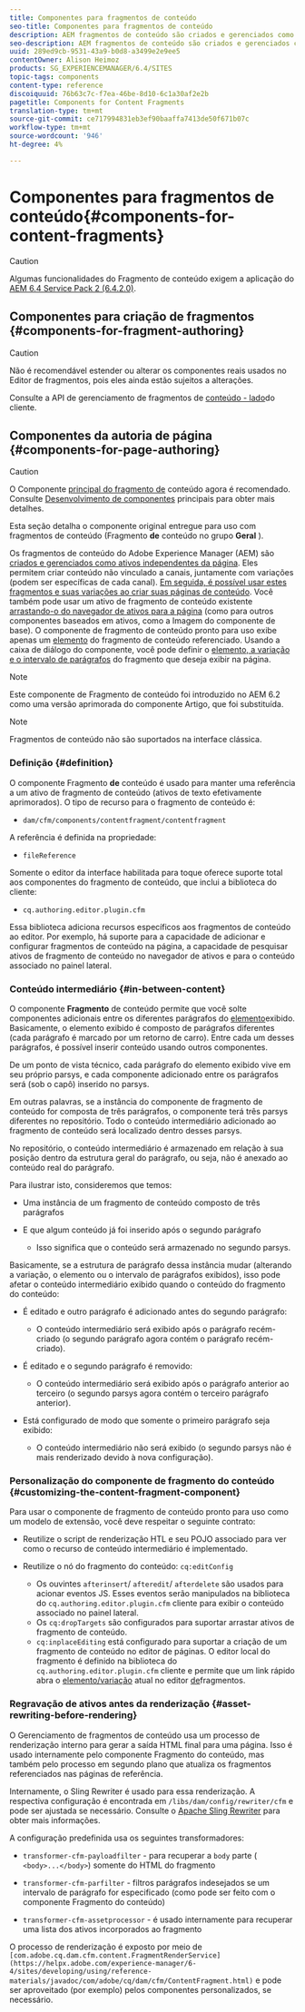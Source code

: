 ```yaml
---
title: Componentes para fragmentos de conteúdo
seo-title: Componentes para fragmentos de conteúdo
description: AEM fragmentos de conteúdo são criados e gerenciados como ativos independentes de página
seo-description: AEM fragmentos de conteúdo são criados e gerenciados como ativos independentes de página
uuid: 289ed9cb-9531-43a9-b0d8-a3499e2e9ee5
contentOwner: Alison Heimoz
products: SG_EXPERIENCEMANAGER/6.4/SITES
topic-tags: components
content-type: reference
discoiquuid: 76b63c7c-f7ea-46be-8d10-6c1a30af2e2b
pagetitle: Components for Content Fragments
translation-type: tm+mt
source-git-commit: ce717994831eb3ef90baaffa7413de50f671b07c
workflow-type: tm+mt
source-wordcount: '946'
ht-degree: 4%

---
```



# Componentes para fragmentos de conteúdo{#components-for-content-fragments}

>[!CAUTION]
>
>Algumas funcionalidades do Fragmento de conteúdo exigem a aplicação do [AEM 6.4 Service Pack 2 (6.4.2.0)](/help/release-notes/sp-release-notes.md).

## Componentes para criação de fragmentos {#components-for-fragment-authoring}

>[!CAUTION]
>
>Não é recomendável estender ou alterar os componentes reais usados no Editor de fragmentos, pois eles ainda estão sujeitos a alterações.

Consulte a API de gerenciamento de fragmentos de [conteúdo - lado](/help/sites-developing/customizing-content-fragments.md#the-content-fragment-management-api-client-side)do cliente.

## Componentes da autoria de página {#components-for-page-authoring}

>[!CAUTION]
>
>O Componente [principal do fragmento de](https://helpx.adobe.com/experience-manager/core-components/using/content-fragment-component.html) conteúdo agora é recomendado. Consulte [Desenvolvimento de componentes](https://helpx.adobe.com/experience-manager/core-components/using/developing.html) principais para obter mais detalhes.
>
>Esta seção detalha o componente original entregue para uso com fragmentos de conteúdo (Fragmento **de** conteúdo no grupo **Geral** ).

Os fragmentos de conteúdo do Adobe Experience Manager (AEM) são [criados e gerenciados como ativos independentes da página](/help/assets/content-fragments.md). Eles permitem criar conteúdo não vinculado a canais, juntamente com variações (podem ser específicas de cada canal). [Em seguida, é possível usar estes fragmentos e suas variações ao criar suas páginas de conteúdo](/help/sites-authoring/content-fragments.md). Você também pode usar um ativo de fragmento de conteúdo existente [arrastando-o do navegador de ativos para a página](/help/sites-authoring/content-fragments.md#adding-a-content-fragment-to-your-page) (como para outros componentes baseados em ativos, como a Imagem do componente de base). O componente de fragmento de conteúdo pronto para uso exibe apenas um [elemento](/help/assets/content-fragments.md#constituent-parts-of-a-content-fragment) do fragmento de conteúdo referenciado. Usando a caixa de diálogo do componente, você pode definir o [elemento, a variação e o intervalo de parágrafos](/help/assets/content-fragments.md#constituent-parts-of-a-content-fragment) do fragmento que deseja exibir na página.

>[!NOTE]
>
>Este componente de Fragmento de conteúdo foi introduzido no AEM 6.2 como uma versão aprimorada do componente Artigo, que foi substituída.

>[!NOTE]
>
>Fragmentos de conteúdo não são suportados na interface clássica.

### Definição {#definition}

O componente Fragmento **de** conteúdo é usado para manter uma referência a um ativo de fragmento de conteúdo (ativos de texto efetivamente aprimorados). O tipo de recurso para o fragmento de conteúdo é:

* `dam/cfm/components/contentfragment/contentfragment`

A referência é definida na propriedade:

* `fileReference`

Somente o editor da interface habilitada para toque oferece suporte total aos componentes do fragmento de conteúdo, que inclui a biblioteca do cliente:

* `cq.authoring.editor.plugin.cfm`

Essa biblioteca adiciona recursos específicos aos fragmentos de conteúdo ao editor. Por exemplo, há suporte para a capacidade de adicionar e configurar fragmentos de conteúdo na página, a capacidade de pesquisar ativos de fragmento de conteúdo no navegador de ativos e para o conteúdo associado no painel lateral.

### Conteúdo intermediário {#in-between-content}

O componente **Fragmento** de conteúdo permite que você solte componentes adicionais entre os diferentes parágrafos do [elemento](/help/assets/content-fragments.md#constituent-parts-of-a-content-fragment)exibido. Basicamente, o elemento exibido é composto de parágrafos diferentes (cada parágrafo é marcado por um retorno de carro). Entre cada um desses parágrafos, é possível inserir conteúdo usando outros componentes.

De um ponto de vista técnico, cada parágrafo do elemento exibido vive em seu próprio parsys, e cada componente adicionado entre os parágrafos será (sob o capô) inserido no parsys.

Em outras palavras, se a instância do componente de fragmento de conteúdo for composta de três parágrafos, o componente terá três parsys diferentes no repositório. Todo o conteúdo intermediário adicionado ao fragmento de conteúdo será localizado dentro desses parsys.

No repositório, o conteúdo intermediário é armazenado em relação à sua posição dentro da estrutura geral do parágrafo, ou seja, não é anexado ao conteúdo real do parágrafo.

Para ilustrar isto, consideremos que temos:

* Uma instância de um fragmento de conteúdo composto de três parágrafos
* E que algum conteúdo já foi inserido após o segundo parágrafo

   * Isso significa que o conteúdo será armazenado no segundo parsys.

Basicamente, se a estrutura de parágrafo dessa instância mudar (alterando a variação, o elemento ou o intervalo de parágrafos exibidos), isso pode afetar o conteúdo intermediário exibido quando o conteúdo do fragmento do conteúdo:

* É editado e outro parágrafo é adicionado antes do segundo parágrafo:

   * O conteúdo intermediário será exibido após o parágrafo recém-criado (o segundo parágrafo agora contém o parágrafo recém-criado).

* É editado e o segundo parágrafo é removido:

   * O conteúdo intermediário será exibido após o parágrafo anterior ao terceiro (o segundo parsys agora contém o terceiro parágrafo anterior).

* Está configurado de modo que somente o primeiro parágrafo seja exibido:

   * O conteúdo intermediário não será exibido (o segundo parsys não é mais renderizado devido à nova configuração).

### Personalização do componente de fragmento do conteúdo {#customizing-the-content-fragment-component}

Para usar o componente de fragmento de conteúdo pronto para uso como um modelo de extensão, você deve respeitar o seguinte contrato:

* Reutilize o script de renderização HTL e seu POJO associado para ver como o recurso de conteúdo intermediário é implementado.
* Reutilize o nó do fragmento do conteúdo: `cq:editConfig`

   * Os ouvintes `afterinsert`/ `afteredit`/ `afterdelete` são usados para acionar eventos JS. Esses eventos serão manipulados na biblioteca do `cq.authoring.editor.plugin.cfm` cliente para exibir o conteúdo associado no painel lateral.
   * Os `cq:dropTargets` são configurados para suportar arrastar ativos de fragmento de conteúdo.
   * `cq:inplaceEditing` está configurado para suportar a criação de um fragmento de conteúdo no editor de páginas. O editor local do fragmento é definido na biblioteca do `cq.authoring.editor.plugin.cfm` cliente e permite que um link rápido abra o [elemento/variação](/help/assets/content-fragments.md#constituent-parts-of-a-content-fragment) atual no editor [de](/help/assets/content-fragments-variations.md)fragmentos.

### Regravação de ativos antes da renderização {#asset-rewriting-before-rendering}

O Gerenciamento de fragmentos de conteúdo usa um processo de renderização interno para gerar a saída HTML final para uma página. Isso é usado internamente pelo componente Fragmento do conteúdo, mas também pelo processo em segundo plano que atualiza os fragmentos referenciados nas páginas de referência.

Internamente, o Sling Rewriter é usado para essa renderização. A respectiva configuração é encontrada em `/libs/dam/config/rewriter/cfm` e pode ser ajustada se necessário. Consulte o [Apache Sling Rewriter](https://sling.apache.org/documentation/bundles/output-rewriting-pipelines-org-apache-sling-rewriter.html) para obter mais informações.

A configuração predefinida usa os seguintes transformadores:

* `transformer-cfm-payloadfilter` - para recuperar a `body` parte ( `<body>...</body>`) somente do HTML do fragmento

* `transformer-cfm-parfilter` - filtros parágrafos indesejados se um intervalo de parágrafo for especificado (como pode ser feito com o componente Fragmento do conteúdo)
* `transformer-cfm-assetprocessor` - é usado internamente para recuperar uma lista dos ativos incorporados ao fragmento

O processo de renderização é exposto por meio de ` [com.adobe.cq.dam.cfm.content.FragmentRenderService](https://helpx.adobe.com/experience-manager/6-4/sites/developing/using/reference-materials/javadoc/com/adobe/cq/dam/cfm/ContentFragment.html)` e pode ser aproveitado (por exemplo) pelos componentes personalizados, se necessário.